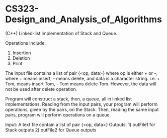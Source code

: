 # CS323-Design_and_Analysis_of_Algorithms
(C++) Linked-list implementation of Stack and Queue.

Operations include:
 1) Insertion
 2) Deletion
 3) Print

The input file contains a list of pair {<op, data>} where op is either + or -, where + means insert, - means delete, and data is a character string.
  i.e. + Tom, means insert Tom, - Tom means delete Tom. However, the data will not be used after delete operation.
  
Program will construct a stack, then, a queue, all in linked list implementations. Reading from the input pairs, your program will perform operations, given by the pairs, on the Stack. Then, reading the same input pairs, program will perform operations on a queue.

Input: A text file contain a list of pair {<op, data>}
Outputs: 1) outFile1 for Stack outputs 2) outFile2 for Queue outputs
